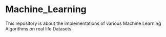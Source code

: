 # Machine_Learning
This repository is about the implementations of various Machine Learning Algorithms on real life Datasets.
